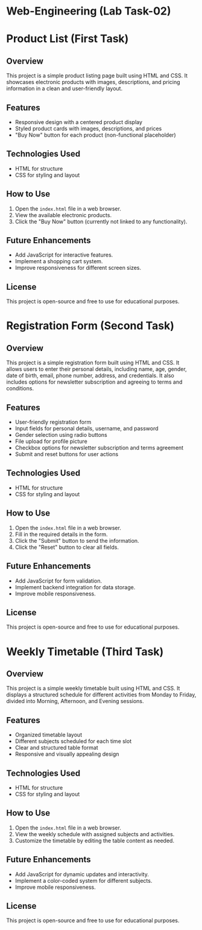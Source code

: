 # Web-Engineering (Lab Task-02)
# Product List (First Task)

## Overview
This project is a simple product listing page built using HTML and CSS. It showcases electronic products with images, descriptions, and pricing information in a clean and user-friendly layout.

## Features
- Responsive design with a centered product display
- Styled product cards with images, descriptions, and prices
- "Buy Now" button for each product (non-functional placeholder)

## Technologies Used
- HTML for structure
- CSS for styling and layout

## How to Use
1. Open the `index.html` file in a web browser.
2. View the available electronic products.
3. Click the "Buy Now" button (currently not linked to any functionality).

## Future Enhancements
- Add JavaScript for interactive features.
- Implement a shopping cart system.
- Improve responsiveness for different screen sizes.

## License
This project is open-source and free to use for educational purposes.

# Registration Form (Second Task)

## Overview
This project is a simple registration form built using HTML and CSS. It allows users to enter their personal details, including name, age, gender, date of birth, email, phone number, address, and credentials. It also includes options for newsletter subscription and agreeing to terms and conditions.

## Features
- User-friendly registration form
- Input fields for personal details, username, and password
- Gender selection using radio buttons
- File upload for profile picture
- Checkbox options for newsletter subscription and terms agreement
- Submit and reset buttons for user actions

## Technologies Used
- HTML for structure
- CSS for styling and layout

## How to Use
1. Open the `index.html` file in a web browser.
2. Fill in the required details in the form.
3. Click the "Submit" button to send the information.
4. Click the "Reset" button to clear all fields.

## Future Enhancements
- Add JavaScript for form validation.
- Implement backend integration for data storage.
- Improve mobile responsiveness.

## License
This project is open-source and free to use for educational purposes.

# Weekly Timetable (Third Task)

## Overview
This project is a simple weekly timetable built using HTML and CSS. It displays a structured schedule for different activities from Monday to Friday, divided into Morning, Afternoon, and Evening sessions.

## Features
- Organized timetable layout
- Different subjects scheduled for each time slot
- Clear and structured table format
- Responsive and visually appealing design

## Technologies Used
- HTML for structure
- CSS for styling and layout

## How to Use
1. Open the `index.html` file in a web browser.
2. View the weekly schedule with assigned subjects and activities.
3. Customize the timetable by editing the table content as needed.

## Future Enhancements
- Add JavaScript for dynamic updates and interactivity.
- Implement a color-coded system for different subjects.
- Improve mobile responsiveness.

## License
This project is open-source and free to use for educational purposes.

